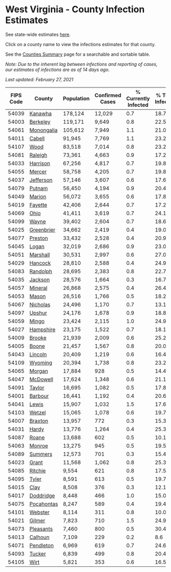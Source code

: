 # West Virginia - County Infection Estimates

See state-wide estimates [here](/infections/us-wv).

Click on a county name to view the infections estimates for that county.

See the [Counties Summary](/infections/summary-counties) page for a searchable and sortable table.

*Note: Due to the inherent lag between infections and reporting of cases, our estimates of infections are as of 14 days ago.*

*Last updated: February 27, 2021*

|   FIPS Code |                   County |   Population |   Confirmed Cases |   % Currently Infected |   % Total Infected |
|-------------|--------------------------|--------------|-------------------|------------------------|--------------------|
|       54039 |       [Kanawha](kanawha) |      178,124 |            12,029 |                    0.7 |               18.7 |
|       54003 |     [Berkeley](berkeley) |      119,171 |             9,649 |                    0.8 |               22.5 |
|       54061 | [Monongalia](monongalia) |      105,612 |             7,949 |                    1.1 |               21.0 |
|       54011 |         [Cabell](cabell) |       91,945 |             7,769 |                    1.1 |               23.2 |
|       54107 |             [Wood](wood) |       83,518 |             7,014 |                    0.8 |               23.2 |
|       54081 |       [Raleigh](raleigh) |       73,361 |             4,663 |                    0.9 |               17.2 |
|       54033 |     [Harrison](harrison) |       67,256 |             4,817 |                    0.7 |               19.8 |
|       54055 |         [Mercer](mercer) |       58,758 |             4,205 |                    0.7 |               19.8 |
|       54037 |   [Jefferson](jefferson) |       57,146 |             3,607 |                    0.6 |               17.6 |
|       54079 |         [Putnam](putnam) |       56,450 |             4,194 |                    0.9 |               20.4 |
|       54049 |         [Marion](marion) |       56,072 |             3,655 |                    0.6 |               17.8 |
|       54019 |       [Fayette](fayette) |       42,406 |             2,644 |                    0.7 |               17.2 |
|       54069 |             [Ohio](ohio) |       41,411 |             3,619 |                    0.7 |               24.1 |
|       54099 |           [Wayne](wayne) |       39,402 |             2,604 |                    0.7 |               18.6 |
|       54025 | [Greenbrier](greenbrier) |       34,662 |             2,419 |                    0.4 |               19.0 |
|       54077 |       [Preston](preston) |       33,432 |             2,528 |                    0.4 |               20.9 |
|       54045 |           [Logan](logan) |       32,019 |             2,686 |                    0.9 |               23.0 |
|       54051 |     [Marshall](marshall) |       30,531 |             2,997 |                    0.6 |               27.0 |
|       54029 |       [Hancock](hancock) |       28,810 |             2,588 |                    0.4 |               24.9 |
|       54083 |     [Randolph](randolph) |       28,695 |             2,383 |                    0.8 |               22.7 |
|       54035 |       [Jackson](jackson) |       28,576 |             1,664 |                    0.3 |               16.7 |
|       54057 |       [Mineral](mineral) |       26,868 |             2,575 |                    0.4 |               26.4 |
|       54053 |           [Mason](mason) |       26,516 |             1,766 |                    0.5 |               18.2 |
|       54067 |     [Nicholas](nicholas) |       24,496 |             1,170 |                    0.7 |               13.1 |
|       54097 |         [Upshur](upshur) |       24,176 |             1,678 |                    0.9 |               18.8 |
|       54059 |           [Mingo](mingo) |       23,424 |             2,115 |                    1.0 |               24.9 |
|       54027 |   [Hampshire](hampshire) |       23,175 |             1,522 |                    0.7 |               18.1 |
|       54009 |         [Brooke](brooke) |       21,939 |             2,009 |                    0.6 |               25.2 |
|       54005 |           [Boone](boone) |       21,457 |             1,567 |                    0.8 |               20.0 |
|       54043 |       [Lincoln](lincoln) |       20,409 |             1,219 |                    0.6 |               16.4 |
|       54109 |       [Wyoming](wyoming) |       20,394 |             1,738 |                    0.8 |               23.2 |
|       54065 |         [Morgan](morgan) |       17,884 |               928 |                    0.5 |               14.4 |
|       54047 |     [McDowell](mcdowell) |       17,624 |             1,348 |                    0.6 |               21.1 |
|       54091 |         [Taylor](taylor) |       16,695 |             1,082 |                    0.5 |               17.8 |
|       54001 |       [Barbour](barbour) |       16,441 |             1,192 |                    0.4 |               20.6 |
|       54041 |           [Lewis](lewis) |       15,907 |             1,032 |                    1.5 |               17.6 |
|       54103 |         [Wetzel](wetzel) |       15,065 |             1,078 |                    0.6 |               19.7 |
|       54007 |       [Braxton](braxton) |       13,957 |               772 |                    0.3 |               15.3 |
|       54031 |           [Hardy](hardy) |       13,776 |             1,264 |                    0.4 |               25.3 |
|       54087 |           [Roane](roane) |       13,688 |               602 |                    0.5 |               10.1 |
|       54063 |         [Monroe](monroe) |       13,275 |               945 |                    0.5 |               19.5 |
|       54089 |       [Summers](summers) |       12,573 |               701 |                    0.3 |               15.4 |
|       54023 |           [Grant](grant) |       11,568 |             1,062 |                    0.8 |               25.3 |
|       54085 |       [Ritchie](ritchie) |        9,554 |               621 |                    0.8 |               17.5 |
|       54095 |           [Tyler](tyler) |        8,591 |               613 |                    0.5 |               19.7 |
|       54015 |             [Clay](clay) |        8,508 |               376 |                    0.3 |               12.1 |
|       54017 |   [Doddridge](doddridge) |        8,448 |               466 |                    1.0 |               15.0 |
|       54075 | [Pocahontas](pocahontas) |        8,247 |               589 |                    0.4 |               19.4 |
|       54101 |       [Webster](webster) |        8,114 |               311 |                    0.8 |               10.0 |
|       54021 |         [Gilmer](gilmer) |        7,823 |               710 |                    1.5 |               24.9 |
|       54073 |   [Pleasants](pleasants) |        7,460 |               800 |                    0.5 |               30.4 |
|       54013 |       [Calhoun](calhoun) |        7,109 |               229 |                    0.2 |                8.6 |
|       54071 |   [Pendleton](pendleton) |        6,969 |               619 |                    0.7 |               24.6 |
|       54093 |         [Tucker](tucker) |        6,839 |               499 |                    0.8 |               20.4 |
|       54105 |             [Wirt](wirt) |        5,821 |               353 |                    0.6 |               16.5 |